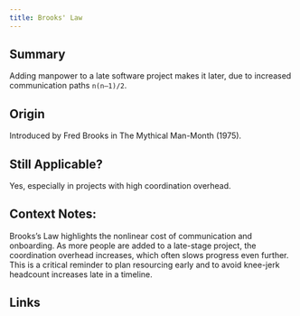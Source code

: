```yaml
---
title: Brooks' Law
---
```


## Summary

Adding manpower to a late software project makes it later, due to increased communication paths `n(n–1)/2`.

## Origin

Introduced by Fred Brooks in The Mythical Man-Month (1975).

## Still Applicable?

Yes, especially in projects with high coordination overhead.

## Context Notes:

Brooks’s Law highlights the nonlinear cost of communication and onboarding. As more people are added to a late-stage project, the coordination overhead increases, which often slows progress even further. This is a critical reminder to plan resourcing early and to avoid knee-jerk headcount increases late in a timeline.

## Links
